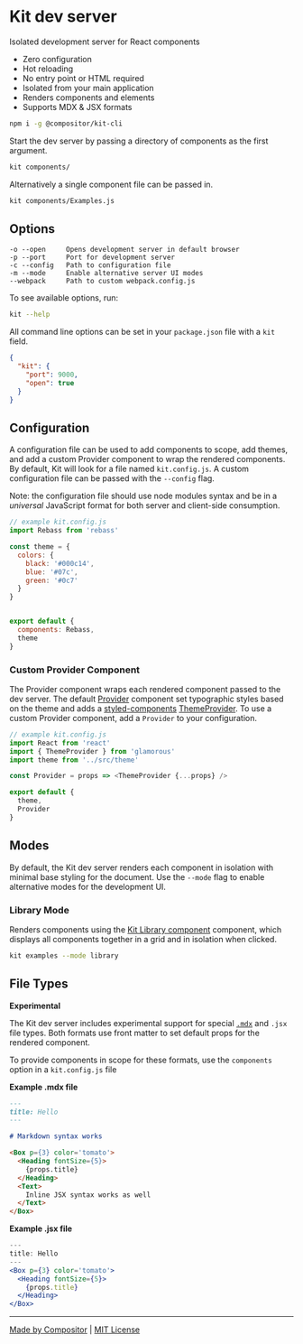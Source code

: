
# Kit dev server

Isolated development server for React components

- Zero configuration
- Hot reloading
- No entry point or HTML required
- Isolated from your main application
- Renders components and elements
- Supports MDX & JSX formats

```sh
npm i -g @compositor/kit-cli
```

Start the dev server by passing a directory of components as the first argument.

```sh
kit components/
```

Alternatively a single component file can be passed in.

```sh
kit components/Examples.js
```

## Options

```
-o --open     Opens development server in default browser
-p --port     Port for development server
-c --config   Path to configuration file
-m --mode     Enable alternative server UI modes
--webpack     Path to custom webpack.config.js
```

To see available options, run:

```sh
kit --help
```

All command line options can be set in your `package.json` file with a `kit` field.

```json
{
  "kit": {
    "port": 9000,
    "open": true
  }
}
```

## Configuration

A configuration file can be used to add components to scope, add themes, and add a custom Provider component to wrap the rendered components.
By default, Kit will look for a file named `kit.config.js`.
A custom configuration file can be passed with the `--config` flag.

Note: the configuration file should use node modules syntax and be in a *universal* JavaScript format for both server and client-side consumption.

```js
// example kit.config.js
import Rebass from 'rebass'

const theme = {
  colors: {
    black: '#000c14',
    blue: '#07c',
    green: '#0c7'
  }
}


export default {
  components: Rebass,
  theme
}
```

### Custom Provider Component

The Provider component wraps each rendered component passed to the dev server.
The default [Provider](lib/Provider.js) component set typographic styles based on the theme and adds a [styled-components][sc] [ThemeProvider][theme-provider].
To use a custom Provider component, add a `Provider` to your configuration.

```js
// example kit.config.js
import React from 'react'
import { ThemeProvider } from 'glamorous'
import theme from '../src/theme'

const Provider = props => <ThemeProvider {...props} />

export default {
  theme,
  Provider
}
```

## Modes

By default, the Kit dev server renders each component in isolation with minimal base styling for the document.
Use the `--mode` flag to enable alternative modes for the development UI.

### Library Mode

Renders components using the [Kit Library component][Library] component, which displays all components together in a grid and in isolation when clicked.

```sh
kit examples --mode library
```

[Library]: ../core/docs/Library.md

## File Types

**Experimental**

The Kit dev server includes experimental support for special [`.mdx`][mdx] and `.jsx` file types.
Both formats use front matter to set default props for the rendered component.

To provide components in scope for these formats, use the `components` option in a `kit.config.js` file

**Example .mdx file**
```md
---
title: Hello
---

# Markdown syntax works

<Box p={3} color='tomato'>
  <Heading fontSize={5}>
    {props.title}
  </Heading>
  <Text>
    Inline JSX syntax works as well
  </Text>
</Box>
```

**Example .jsx file**
```jsx
---
title: Hello
---
<Box p={3} color='tomato'>
  <Heading fontSize={5}>
    {props.title}
  </Heading>
</Box>
```

---

[Made by Compositor](https://compositor.io/)
|
[MIT License](LICENSE.md)

[mdx]: https://github.com/mdx-js/mdx
[sc]: https://github.com/styled-components/styled-components
[theme-provider]: https://www.styled-components.com/docs/advanced#theming

